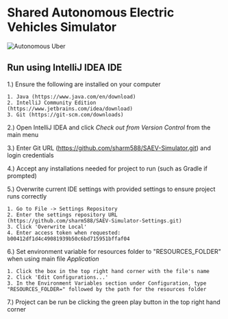 # Shared Autonomous Electric Vehicles Simulator

![Autonomous Uber](https://s.marketwatch.com/public/resources/images/MW-EV890_uberse_ZH_20160914102258.jpg)

## Run using IntelliJ IDEA IDE

1.) Ensure the following are installed on your computer  

    1. Java (https://www.java.com/en/download)
    2. IntelliJ Community Edition (https://www.jetbrains.com/idea/download)
    3. Git (https://git-scm.com/downloads)

2.) Open IntelliJ IDEA and click *Check out from Version Control* from the main menu

3.) Enter Git URL (https://github.com/sharm588/SAEV-Simulator.git) and login credentials

4.) Accept any installations needed for project to run (such as Gradle if prompted)

5.)  Overwrite current IDE settings with provided settings to ensure project runs correctly
    
    1. Go to File -> Settings Repository
    2. Enter the settings repository URL (https://github.com/sharm588/SAEV-Simulator-Settings.git)
    3. Click 'Overwrite Local'
    4. Enter access token when requested: b00412df1d4c49081939b50c6bd715951bffaf04
    
6.) Set environment variable for resources folder to "RESOURCES_FOLDER" when using main file *Application*
   
    1. Click the box in the top right hand corner with the file's name
    2. Click 'Edit Configurations...'
    3. In the Environment Variables section under Configuration, type "RESOURCES_FOLDER=" followed by the path for the resources folder

7.) Project can be run be clicking the green play button in the top right hand corner
